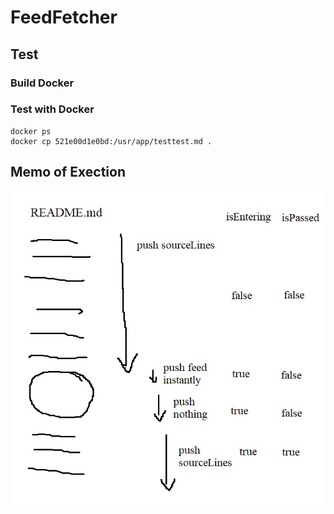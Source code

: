 # FeedFetcher

## Test
### Build Docker

### Test with Docker

```dos
docker ps
docker cp 521e00d1e0bd:/usr/app/testtest.md .
```

## Memo of Exection
![](test/memo_writeFeedToText.jpg)

